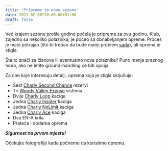 ```yaml
---
title: "Pripreme za novu sezonu"
date: 2021-02-06T10:00:00+01:00
draft: false
---
```


Već krajem sezone prošle godine počela je priprema za ovu godinu. Klub, zajedno sa nekoliko polaznika, je počeo sa obnabvljanjem opreme.
Proces je malo potrajao (što bi trebao da bude manji problem [sada](/blog/2020-26-02_nearbirds-announcement)), ali oprema je stigla.

Šta to znači za članove ili eventualno nove polaznike? Puno manje praznog hoda, ako ne letite ground-handling će biti opcija.

Za one koje interesuju detalji, oprema koja je stigla uključuje:
* Šest [Charly Second Chance](https://finsterwalder-charly.de/en/rescue-systems/for-paraglider.html) rezervi
* Tri [Woody Valley Exense](https://www.woodyvalley.eu/en/pro/exense/) sistema
* Dvije [Charly Loop](https://finsterwalder-charly.de/en/helmets/loop.html) kacige
* Jedna [Charly Insider](https://finsterwalder-charly.de/en/helmets/insider.html) kaciga
* Jedna [Charly NoLimit](https://finsterwalder-charly.de/en/helmets/no-limit.html) kaciga
* Jedna [Charly Ace](https://finsterwalder-charly.de/en/helmets/ace.html) kaciga
* Dva EN-A krila
* Prateća i dodatna oprema

*__Sigurnost na prvom mjestu!__*

Očekujte fotografije kada počnemo da koristimo opremu.
